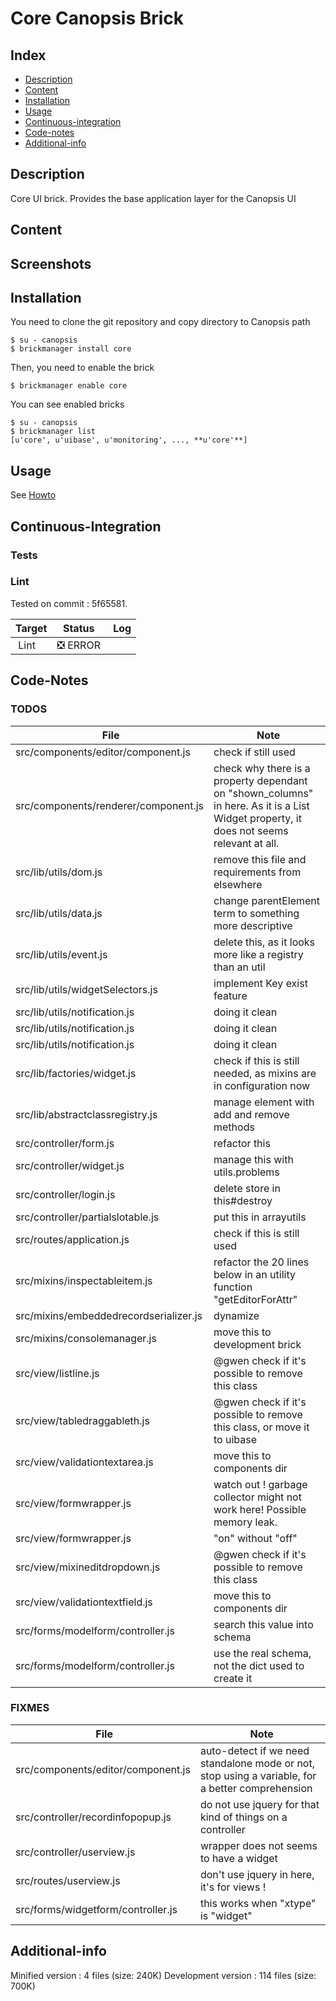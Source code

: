# Core Canopsis Brick

## Index

- [Description](#description)
- [Content](#content)
- [Installation](#installation)
- [Usage](#usage)
- [Continuous-integration](#continuous-integration)
- [Code-notes](#code-notes)
- [Additional-info](#additional-info)

## Description

Core UI brick. Provides the base application layer for the Canopsis UI

## Content



## Screenshots



## Installation

You need to clone the git repository and copy directory to Canopsis path

    $ su - canopsis
    $ brickmanager install core

Then, you need to enable the brick

    $ brickmanager enable core

You can see enabled bricks

    $ su - canopsis
    $ brickmanager list
    [u'core', u'uibase', u'monitoring', ..., **u'core'**]

## Usage

See [Howto](https://git.canopsis.net/canopsis-ui-bricks/core/blob/master/doc/index.rst)

## Continuous-Integration

### Tests



### Lint

Tested on commit : 5f65581.

| Target | Status | Log |
| ------ | ------ | --- |
| Lint   | :negative_squared_cross_mark: ERROR |  |


## Code-Notes

### TODOS

| File   | Note   |
|--------|--------|
| src/components/editor/component.js | check if still used |
| src/components/renderer/component.js | check why there is a property dependant on "shown_columns" in here. As it is a List Widget property, it does not seems relevant at all. |
| src/lib/utils/dom.js | remove this file and requirements from elsewhere |
| src/lib/utils/data.js | change parentElement term to something more descriptive |
| src/lib/utils/event.js | delete this, as it looks more like a registry than an util |
| src/lib/utils/widgetSelectors.js | implement Key exist feature |
| src/lib/utils/notification.js | doing it clean |
| src/lib/utils/notification.js | doing it clean |
| src/lib/utils/notification.js | doing it clean |
| src/lib/factories/widget.js | check if this is still needed, as mixins are in configuration now |
| src/lib/abstractclassregistry.js | manage element with add and remove methods |
| src/controller/form.js | refactor this |
| src/controller/widget.js | manage this with utils.problems |
| src/controller/login.js | delete store in this#destroy |
| src/controller/partialslotable.js | put this in arrayutils |
| src/routes/application.js | check if this is still used |
| src/mixins/inspectableitem.js | refactor the 20 lines below in an utility function "getEditorForAttr" |
| src/mixins/embeddedrecordserializer.js | dynamize |
| src/mixins/consolemanager.js | move this to development brick |
| src/view/listline.js | @gwen check if it's possible to remove this class |
| src/view/tabledraggableth.js | @gwen check if it's possible to remove this class, or move it to uibase |
| src/view/validationtextarea.js | move this to components dir |
| src/view/formwrapper.js | watch out ! garbage collector might not work here! Possible memory leak. |
| src/view/formwrapper.js | "on" without "off" |
| src/view/mixineditdropdown.js | @gwen check if it's possible to remove this class |
| src/view/validationtextfield.js | move this to components dir |
| src/forms/modelform/controller.js | search this value into schema |
| src/forms/modelform/controller.js | use the real schema, not the dict used to create it |


### FIXMES

| File   | Note   |
|--------|--------|
| src/components/editor/component.js | auto-detect if we need standalone mode or not, stop using a variable, for a better comprehension |
| src/controller/recordinfopopup.js | do not use jquery for that kind of things on a controller |
| src/controller/userview.js | wrapper does not seems to have a widget |
| src/routes/userview.js | don't use jquery in here, it's for views ! |
| src/forms/widgetform/controller.js | this works when "xtype" is "widget" |


## Additional-info

Minified version : 4 files (size: 240K)
Development version : 114 files (size: 700K)
